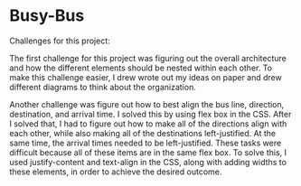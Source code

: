 # Busy-Bus

Challenges for this project:

The first challenge for this project was figuring out the overall architecture and how the different elements should be nested within each other. To make this challenge easier, I drew wrote out my ideas on paper and drew different diagrams to think about the organization. 

Another challenge was figure out how to best align the bus line, direction, destination, and arrival time. I solved this by using flex box in the CSS. After I solved that, I had to figure out how to make all of the directions align with each other, while also making all of the destinations left-justified. At the same time, the arrival times needed to be left-justified. These tasks were difficult because all of these items are in the same flex box. To solve this, I used justify-content and text-align in the CSS, along with adding widths to these elements, in order to achieve the desired outcome. 
